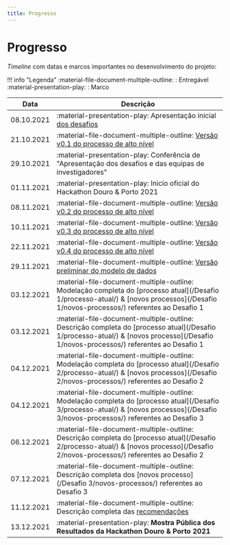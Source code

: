 ```yaml
---
title: Progresso
---
```


# Progresso

_Timeline_ com datas e marcos importantes no desenvolvimento do projeto:

!!! info "Legenda"
    :material-file-document-multiple-outline: : Entregável  
    :material-presentation-play: : Marco  

|    Data    | Descrição                                                    |
| :--------: | ------------------------------------------------------------ |
| 08.10.2021 | :material-presentation-play: Apresentação inicial [dos desafios](/#desafios) |
| 21.10.2021 | :material-file-document-multiple-outline: [Versão v0.1 do processo de alto nível](/DocsTrabalho/processos/#v01-versao-inicial) |
| 29.10.2021 | :material-presentation-play: Conferência de "Apresentação dos desafios e das equipas de investigadores" |
| 01.11.2021 | :material-presentation-play: Inicio oficial do Hackathon Douro & Porto 2021 |
| 08.11.2021 | :material-file-document-multiple-outline: [Versão v0.2 do processo de alto nível](/DocsTrabalho/processos/#v02-iteracao-c-ivdp) |
| 10.11.2021 | :material-file-document-multiple-outline: [Versão v0.3 do processo de alto nível](/DocsTrabalho/processos/#v03-iteracao-c-porvid) |
| 22.11.2021 | :material-file-document-multiple-outline: [Versão v0.4 do processo de alto nível](/DocsTrabalho/processos/#v04-iteracao-c-porvid) |
| 29.11.2021 | :material-file-document-multiple-outline: [Versão preliminar do modelo de dados](/DocsTrabalho/modelo-dados/) |
| 03.12.2021 | :material-file-document-multiple-outline: Modelação completa do [processo atual](/Desafio 1/processo-atual/) & [novos processos](/Desafio 1/novos-processos/) referentes ao Desafio 1 |
| 03.12.2021 | :material-file-document-multiple-outline: Descrição completa do [processo atual](/Desafio 1/processo-atual/) & [novos processo](/Desafio 1/novos-processos/) referentes ao Desafio 1 |
| 04.12.2021 | :material-file-document-multiple-outline: Modelação completa do [processo atual](/Desafio 2/processo-atual/) & [novos processos](/Desafio 2/novos-processos/) referentes ao Desafio 2 |
| 04.12.2021 | :material-file-document-multiple-outline: Modelação completa do [processo atual](/Desafio 3/processo-atual/) & [novos processos](/Desafio 3/novos-processos/) referentes ao Desafio 3 |
| 06.12.2021 | :material-file-document-multiple-outline: Descrição completa do [processo atual](/Desafio 2/processo-atual/) & [novos processo](/Desafio 2/novos-processos/) referentes ao Desafio 2 |
| 07.12.2021 | :material-file-document-multiple-outline: Descrição completa dos [novos processo](/Desafio 3/novos-processos/) referentes ao Desafio 3 |
| 11.12.2021 | :material-file-document-multiple-outline: Descrição completa das [recomendações](/Recomendacoes/recomendacoes/) |
| 13.12.2021 | :material-presentation-play: **Mostra Pública dos Resultados da Hackathon Douro & Porto 2021** |
